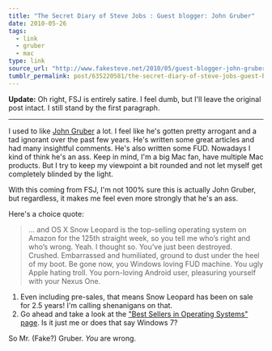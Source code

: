 ```yaml
---
title: "The Secret Diary of Steve Jobs : Guest blogger: John Gruber"
date: 2010-05-26
tags:
  - link
  - gruber
  - mac
type: link
source_url: "http://www.fakesteve.net/2010/05/guest-blogger-john-gruber.html"
tumblr_permalink: post/635220581/the-secret-diary-of-steve-jobs-guest-blogger-john
---
```


**Update:** Oh right, FSJ is entirely satire. I feel dumb, but I'll leave the original post intact. I still stand by the first paragraph.
***

I used to like [John Gruber](http://daringfireball.net/) a lot. I feel like he's gotten pretty arrogant and a tad ignorant over the past few years. He's written some great articles and had many insightful comments. He's also written some FUD. Nowadays I kind of think he's an ass. Keep in mind, I'm a big Mac fan, have multiple Mac products. But I try to keep my viewpoint a bit rounded and not let myself get completely blinded by the light.

With this coming from FSJ, I'm not 100% sure this is actually John Gruber, but regardless, it makes me feel even more strongly that he's an ass.

Here's a choice quote:

>... and OS X Snow Leopard is the top-selling operating system on Amazon for the 125th straight week, so you tell me who’s right and who’s wrong. Yeah. I thought so. You’ve just been destroyed. Crushed. Embarrassed and humiliated, ground to dust under the heel of my boot. Be gone now, you Windows loving FUD machine. You ugly Apple hating troll. You porn-loving Android user, pleasuring yourself with your Nexus One.

1. Even including pre-sales, that means Snow Leopard has been on sale for 2.5 years! I'm calling shenanigans on that.
2. Go ahead and take a look at the ["Best Sellers in Operating Systems" page](http://www.amazon.com/gp/bestsellers/software/229653/ref=pd_ts_sw_nav). Is it just me or does that say Windows 7?

So Mr. (Fake?) Gruber. *You* are wrong.
